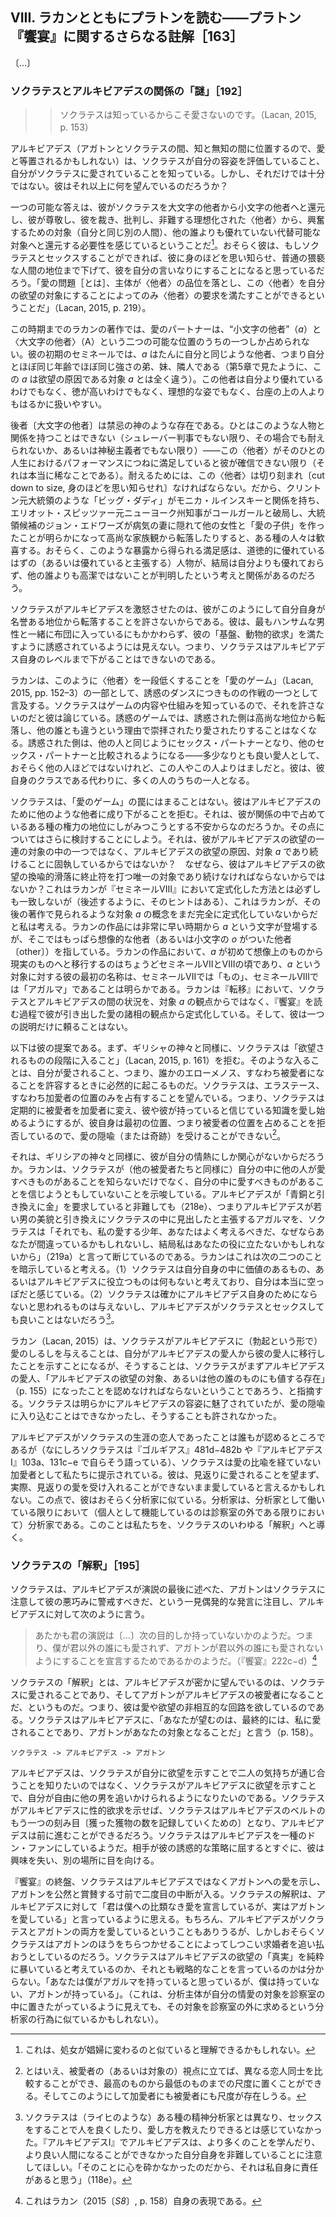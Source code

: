 ## VIII. ラカンとともにプラトンを読む——プラトン『饗宴』に関するさらなる註解［163］
<!-- VIII Reading Plato with Lacan Further Commentary on Plato's Symposium -->

〔…〕

### ソクラテスとアルキビアデスの関係の「謎」［192］
<!-- The “Mystery” of the Relationship between Socrates and Alcibiades  -->

<!-- It is because Socrates knows that he does not love. Lacan, 2015, p. 153 -->
>> ソクラテスは知っているからこそ愛さないのです。（Lacan, 2015, p. 153）

<!-- Alcibiades (who might be equated with love, being seated in between Agathon and Socrates, in between knowledge and ignorance) knows that Socrates appreciates his looks and knows he is loved by Socrates. But that is not enough for him. What more does he want? -->
アルキビアデス（アガトンとソクラテスの間、知と無知の間に位置するので、愛と等置されるかもしれない）は、ソクラテスが自分の容姿を評価していること、自分がソクラテスに愛されていることを知っている。しかし、それだけでは十分ではない。彼はそれ以上に何を望んでいるのだろうか？

<!-- One possible answer is that he feels a need to reduce Socrates from the Other with a capital O to the small other, from the ideal  ized Other whom he looks up to and who judges, criticizes, and upbraids him, to an object (another person like himself) to get off on, a substitutable object that is no better than any other.26 He perhaps believes that if he can get Socrates to have sex with him, he will cut him down to size, reduce him to the status of an ordinary lascivious mortal, and have him at his mercy. The “problem of love [is] that the subject can only satisfy the Other’s demand by demeaning the Other, turning this Other into the object of his desire” (Lacan, 2015, p. 219). -->
一つの可能な答えは、彼がソクラテスを大文字の他者から小文字の他者へと還元し、彼が尊敬し、彼を裁き、批判し、非難する理想化された〈他者〉から、興奮するための対象（自分と同じ別の人間）、他の誰よりも優れていない代替可能な対象へと還元する必要性を感じているということだ[^26]。おそらく彼は、もしソクラテスとセックスすることができれば、彼に身のほどを思い知らせ、普通の猥褻な人間の地位まで下げて、彼を自分の言いなりにすることになると思っているだろう。「愛の問題［とは］、主体が〈他者〉の品位を落とし、この〈他者〉を自分の欲望の対象にすることによってのみ〈他者〉の要求を満たすことができるということだ」（Lacan, 2015, p. 219）。

[^26]: これは、処女が娼婦に変わるのと似ていると理解できるかもしれない。
<!-- 26 This might be understood as akin to the turning of a virgin into a whore. -->

<!-- Up until this point in Lacan’s work, one’s partner in love can occupy but one of two possible positions: other (a) and Other (A). In his early seminars, a is simply the other like oneself - one’s sem  blable, the little brother, sister, or neighbor who is about the same age and about the same strength as one is oneself (as we saw in Chapter 5; this a is nothing like object a, the cause of desire). This other is no better than oneself, no more virtuous or ideal a figure, and is far easier to deal with than someone on a pedestal. -->
この時期までのラカンの著作では、愛のパートナーは、“小文字の他者”（*a*）と〈大文字の他者〉（A）という二つの可能な位置のうちの一つしか占められない。彼の初期のセミネールでは、*a* はたんに自分と同じような他者、つまり自分とほぼ同じ年齢でほぼ同じ強さの弟、妹、隣人である（第5章で見たように、この *a* は欲望の原因である対象 *a* とは全く違う）。この他者は自分より優れているわけでもなく、徳が高いわけでもなく、理想的な姿でもなく、台座の上の人よりもはるかに扱いやすい。

<!-- The latter is a forbidding godlike figure. One cannot have a relationship with such a person (unless one is Judge Schreber, and even then it is unbearable, or a mystic), unless one is convinced this Other is always satisfied with one’s performance in life, which is rare indeed. To be borne, this Other has to be cut down to size.  Hence the jubilation on the part of certain people when a “big daddy” like former President Clinton has an affair with Monica Lewinsky, when former New York State Governor Eliot Spitzer falls from grace with a call girl, or when presidential hopeful John Edwards falls from his lofty family values position because it turns out that, behind his ill wife’s back, he has fathered a “love child” with another woman. Presumably the satisfaction some obtain from such revelations is related to the idea that a figure who is supposed to be (or claims to be) morally superior turns out to be ultimately no better than they are, no more virtuous than anyone else. -->
後者〔大文字の他者〕は禁忌の神のような存在である。ひとはこのような人物と関係を持つことはできない（シュレーバー判事でもない限り、その場合でも耐えられないか、あるいは神秘主義者でもない限り）——この〈他者〉がそのひとの人生におけるパフォーマンスにつねに満足していると彼が確信できない限り（それは本当に稀なことである）。耐えるためには、この〈他者〉は切り刻まれ〔cut down to size, 身のほどを思い知らせれ〕なければならない。だから、クリントン元大統領のような「ビッグ・ダディ」がモニカ・ルインスキーと関係を持ち、エリオット・スピッツァー元ニューヨーク州知事がコールガールと破局し、大統領候補のジョン・エドワーズが病気の妻に隠れて他の女性と「愛の子供」を作ったことが明らかになって高尚な家族観から転落したりすると、ある種の人々は歓喜する。おそらく、このような暴露から得られる満足感は、道徳的に優れているはずの（あるいは優れていると主張する）人物が、結局は自分よりも優れておらず、他の誰よりも高潔ではないことが判明したという考えと関係があるのだろう。

<!-- Socrates infuriates Alcibiades because he does not allow himself to fall from grace in this manner. He does not seem to be tempted into satisfying his “base, animal needs” despite being under the covers with the handsomest of men. In a word, Socrates cannot be taken down to Alcibiades’ own level. -->
ソクラテスがアルキビアデスを激怒させたのは、彼がこのようにして自分自身が名誉ある地位から転落することを許さないからである。彼は、最もハンサムな男性と一緒に布団に入っているにもかかわらず、彼の「基盤、動物的欲求」を満たすように誘惑されているようには見えない。つまり、ソクラテスはアルキビアデス自身のレベルまで下がることはできないのである。

<!-- Lacan refers to this taking the Other down a notch as part of “the game of love” (Lacan, 2015, pp. 152-3), as one of the maneuvers endemic to the dance of seduction. He argues that since Socrates knows what the game is and how it works, he does not allow it to happen. In the game of seduction, the seduced party falls from a lofty position and is no longer worshipped or loved for being unlike all others. The seduced party becomes a sex partner like any other and can then be compared to other sex partners - as someone who is a more or less good lover, not as good as certain others perhaps, but better than this one or that. Instead of being in a class of his own, he becomes one of many. -->
ラカンは、このように〈他者〉を一段低くすることを「愛のゲーム」（Lacan, 2015, pp. 152–3）の一部として、誘惑のダンスにつきものの作戦の一つとして言及する。ソクラテスはゲームの内容や仕組みを知っているので、それを許さないのだと彼は論じている。誘惑のゲームでは、誘惑された側は高尚な地位から転落し、他の誰とも違うという理由で崇拝されたり愛されたりすることはなくなる。誘惑された側は、他の人と同じようにセックス・パートナーとなり、他のセックス・パートナーと比較されるようになる——多少なりとも良い愛人として、おそらく他の人ほどではないけれど、この人やこの人よりはましだと。彼は、彼自身のクラスである代わりに、多くの人のうちの一人となる。

<!-- Socrates does not fall into the trap of the “game of love.” He refuses to be reduced to an other like any other for Alcibiades. Is it because he is anxious to hold on to a certain position of power he occupies in the relationship? We will discuss that further on. Is it because he insists upon remaining the cause of Alcibiades’ desire, object a, rather than one in a series of objects of Alcibiades’ desire? Because he absolutely must be the singular object that will put an end to the metonymic slippage of Alcibiades’ desire? This is not exactly how Lacan formulates it in Seminar VIII (although there are, as we shall see, some hints of it), and this, I would suggest, is because he has not yet fully formulated the concept of object a as we see it in his subsequent work. Although the letter a is present in Lacan’s work from very early on, it refers there exclusively to the imaginary other (or other with a lowercase o). It is right around the time of Seminars VII and VIII that a first shifts from the imaginary to the real in Lacan’s work, his earliest names for object a arguably being “the Thing” in Seminar VII and cigalma in Seminar VIII. In Transference, Lacan formulates the situation between Socrates and Alcibiades not in terms of object a but in terms of aspects of love he brings out in the course of his reading of the Symposium. And he does not rely on one explanation alone. -->
ソクラテスは、「愛のゲーム」の罠にはまることはない。彼はアルキビアデスのために他のような他者に成り下がることを拒む。それは、彼が関係の中で占めているある種の権力の地位にしがみつこうとする不安からなのだろうか。その点についてはさらに検討することにしよう。それは、彼がアルキビアデスの欲望の一連の対象の中の一つではなく、アルキビアデスの欲望の原因、対象 *a* であり続けることに固執しているからではないか？　なぜなら、彼はアルキビアデスの欲望の換喩的滑落に終止符を打つ唯一の対象であり続けなければならないからではないか？これはラカンが『セミネールVIII』において定式化した方法とは必ずしも一致しないが（後述するように、そのヒントはある）、これはラカンが、その後の著作で見られるような対象 *a* の概念をまだ完全に定式化していないからだと私は考える。ラカンの作品には非常に早い時期から *a* という文字が登場するが、そこではもっぱら想像的な他者（あるいは小文字の *o* がついた他者〔other〕）を指している。ラカンの作品において、*a* が初めて想像上のものから現実のものへと移行するのはちょうどセミネールVIIとVIIIの頃であり、*a* という対象に対する彼の最初の名称は、セミネールVIIでは「もの」、セミネールVIIIでは「アガルマ」であることは明らかである。ラカンは『転移』において、ソクラテスとアルキビアデスの間の状況を、対象 *a* の観点からではなく、『饗宴』を読む過程で彼が引き出した愛の諸相の観点から定式化している。そして、彼は一つの説明だけに頼ることはない。

<!-- Here is what he proposes. First of all, like the Greek gods, Socrates refuses to “enter into the scale of the desirable” (Lacan, 2015, p. 161) and such entry necessarily occurs when one allows oneself to be loved - that is, to become someone else’s erômenos or beloved. Socrates is willing to occupy only one position: that of erastés, the lover. This means that although Socrates regularly turns his beloveds into lovers, into men who begin to love him and the knowledge they believe he has, he himself can never undergo the metaphor (or miracle) of love because he refuses to occupy the initial position: that of the beloved.27 -->
以下は彼の提案である。まず、ギリシャの神々と同様に、ソクラテスは「欲望されるものの段階に入ること」（Lacan, 2015, p. 161）を拒む。そのような入ることは、自分が愛されること、つまり、誰かのエローメノス、すなわち被愛者になることを許容するときに必然的に起こるものだ。ソクラテスは、エラステース、すなわち加愛者の位置のみを占有することを望んでいる。つまり、ソクラテスは定期的に被愛者を加愛者に変え、彼や彼が持っていると信じている知識を愛し始めるようにするが、彼自身は最初の位置、つまり被愛者の位置を占めることを拒否しているので、愛の隠喩（または奇跡）を受けることができない[^27]。

<!-- 27 We could imagine, nevertheless, that from the beloved’s (or object’s) vantage point, different lovers could be compared to each other and placed on a scale from best to worst, and thus that scales can exist for both lovers and beloveds. -->
[^27]: とはいえ、被愛者の（あるいは対象の）視点に立てば、異なる恋人同士を比較することができ、最高のものから最低のものまでの尺度に置くことができる。そしてこのようにして加愛者にも被愛者にも尺度が存在しうる。

<!-- Is this because, like the Greek gods, he is concerned only with his own passion? Lacan suggests that Socrates not only does not know (like all beloveds) what he has in him that another could possibly find lovable - he refuses to believe that there is anything lovable about him. Even though he accuses Alcibiades of asking him for “gold in exchange for bronze” (218e) - the agâlmata Alcibiades claims to see in Socrates in exchange for the younger man's good looks - Socrates goes on to disclaim, “Still, my dear boy, you should think twice, because you could be wrong, and I may be of no use to you” after all (219a). Lacan takes this to imply two things: (1) Socrates believes he contains nothing within himself that is of value or that can do Alcibiades any good; he feels he truly is empty; (2) Socrates certainly will not give Alcibiades anything that he does not feel would be for Alcibiades’ own good, and it would do Alcibiades no good to have sex with Socrates.28 -->
それは、ギリシアの神々と同様に、彼が自分の情熱にしか関心がないからだろうか。ラカンは、ソクラテスが（他の被愛者たちと同様に）自分の中に他の人が愛すべきものがあることを知らないだけでなく、自分の中に愛すべきものがあることを信じようともしていないことを示唆している。アルキビアデスが「青銅と引き換えに金」を要求していると非難しても（218e）、つまりアルキビアデスが若い男の美貌と引き換えにソクラテスの中に見出したと主張するアガルマを、ソクラテスは「それでも、私の愛する少年、あなたはよく考えるべきだ、なぜならあなたが間違っているかもしれないし、結局私はあなたの役に立たないかもしれないから」（219a）と言って断じているのである。ラカンはこれは次の二つのことを暗示していると考える。（1）ソクラテスは自分自身の中に価値のあるもの、あるいはアルキビアデスに役立つものは何もないと考えており、自分は本当に空っぽだと感じている。（2）ソクラテスは確かにアルキビアデス自身のためにならないと思われるものは与えないし、アルキビアデスがソクラテスとセックスしても良いことはないだろう[^28]。

<!-- Socrates, unlike certain psychoanalysts (such as Reich), did not feel that he could make people better or teach them how to love by having sex with them. Note that in the Alcibiades I. Alcibiades blames himself for not having learned more or become a better person: “I think that I am responsible myself because I did not put my mind to it” ( 118e). -->
[^28]: ソクラテスは（ライヒのような）ある種の精神分析家とは異なり、セックスをすることで人を良くしたり、愛し方を教えたりできるとは感じていなかった。『アルキビアデスⅠ』でアルキビアデスは、より多くのことを学んだり、より良い人間になることができなかった自分自身を非難していることに注意してほしい。「そのことに心を砕かなかったのだから、それは私自身に責任があると思う」（118e）。

<!-- Lacan (2015) suggests that for Socrates to give Alcibiades a sign of his love (in the form of an erection) would be to show that he has shifted from being Alcibiades’ beloved to his lover; but to do so would mean that Socrates would have to admit to having first been Alcibiades’ beloved, “an object worthy of Alcibiades’ desire, or of anyone else’s for that matter” (p. 155). Socrates was clearly enamo  red of Alcibiades’ looks but could not or would not allow himself to enter into the metaphor of love. -->
ラカン（Lacan, 2015）は、ソクラテスがアルキビアデスに（勃起という形で）愛のしるしを与えることは、自分がアルキビアデスの愛人から彼の愛人に移行したことを示すことになるが、そうすることは、ソクラテスがまずアルキビアデスの愛人、「アルキビアデスの欲望の対象、あるいは他の誰のものにも値する存在」（p. 155）になったことを認めなければならないということであろう、と指摘する。ソクラテスは明らかにアルキビアデスの容姿に魅了されていたが、愛の隠喩に入り込むことはできなかったし、そうすることも許されなかった。

<!-- Everyone seems to agree that Alcibiades was the love of Socrates’ life (after all, Socrates says so himself in the Gorgias, 481d-482b, and in the Alcibiades I, 103a and 13lc—e), but Socrates is presented to us as a lover who has never gone through the metaphor of love. We might say that he loves without wishing to be loved in return, indeed, without being able to accept love in return. He is perhaps like the analyst in this regard, the analyst insofar as he or she is working as an analyst (not insofar as he or she functions as an individual outside of the consulting room). This brings us to Socrates’ so-called interpretation. -->
アルキビアデスがソクラテスの生涯の恋人であったことは誰もが認めるところであるが（なにしろソクラテスは『ゴルギアス』481d−482b や『アルキビアデスⅠ』103a、131c−e で自らそう語っている）、ソクラテスは愛の比喩を経ていない加愛者として私たちに提示されている。彼は、見返りに愛されることを望まず、実際、見返りの愛を受け入れることができないまま愛していると言えるかもしれない。この点で、彼はおそらく分析家に似ている。分析家は、分析家として働いている限りにおいて（個人として機能しているのは診察室の外である限りにおいて）分析家である。このことは私たちを、ソクラテスのいわゆる「解釈」へと導く。

### ソクラテスの「解釈」［195］<!-- Socrates’ “Interpretation”  -->

<!-- Taking notice of the seemingly incidental remark Alcibiades makes at the end of his speech - to the effect that Agathon should beware Socrates and be wary of his devious ways - Socrates says to Alcibiades that it is  -->
ソクラテスは、アルキビアデスが演説の最後に述べた、アガトンはソクラテスに注意して彼の悪巧みに警戒すべきだ、という一見偶発的な発言に注目し、アルキビアデスに対して次のように言う。

<!-- As if your speech [. . .] had but the following goal: to enunciate that I should be in love with you and no one else, and that for his part, Agathon should let himself be loved by you and by no one else. (Symposium, 222c-d)29 -->
> あたかも君の演説は〔…〕次の目的しか持っていないかのようだ。つまり、僕が君以外の誰にも愛されず、アガトンが君以外の誰にも愛されないようにすることを宣言するためであるかのようだ。（『饗宴』222c−d）[^29]

<!-- 29 This is Lacan's (2015, p. 158) own rendering. -->
[^29]: これはラカン（2015〔*S8*〕, p. 158）自身の表現である。

<!-- Socrates’ “interpretation” is that what Alcibiades secretly wants is for Socrates to love him and for Agathon to be Alcibiades’ beloved. In other words, he wants a nonreciprocal circuit of love or desire. “Socrates says to Alcibiades, ‘What you want, in the final analysis, is to be loved by me and to have Agathon be your object'” (p. 158).  -->
ソクラテスの「解釈」とは、アルキビアデスが密かに望んでいるのは、ソクラテスに愛されることであり、そしてアガトンがアルキビアデスの被愛者になることだ、というものだ。つまり、彼は愛や欲望の非相互的な回路を欲しているのである。ソクラテスはアルキビアデスに、「あなたが望むのは、最終的には、私に愛されることであり、アガトンがあなたの対象となることだ」と言う（p. 158）。

<!-- Socrates -» Alcibiades -» Agathon  -->
	ソクラテス -> アルキビアデス -> アガトン

<!-- Alcibiades does not want to see Socrates manifest desire for him so that he will know their feelings are mutual; he wants to see Socrates manifest desire for Alcibiades so that he will then be free to pursue another man. If Socrates manifests sexual desire for Alcibiades, Socrates will have become just another notch in Alcibiades’ belt and Alcibiades will be able to move on. Socrates seems to make Alcibiades out to be a sort of Don Juan: as soon as the partner succumbs to his seductive ploys, he loses interest and looks elsewhere. -->
アルキビアデスは、ソクラテスが自分に欲望を示すことで二人の気持ちが通じ合うことを知りたいのではなく、ソクラテスがアルキビアデスに欲望を示すことで、自分が自由に他の男を追いかけられるようになりたいのである。ソクラテスがアルキビアデスに性的欲求を示せば、ソクラテスはアルキビアデスのベルトのもう一つの刻み目〔獲った獲物の数を記録していくための〕となり、アルキビアデスは前に進むことができるだろう。ソクラテスはアルキビアデスを一種のドン・ファンにしているようだ。相手が彼の誘惑的な策略に屈するとすぐに、彼は興味を失い、別の場所に目を向ける。

<!-- At the end of the Symposium, Socrates shows his love for Agathon, not Alcibiades, and is on the verge of praising Agathon publicly when the second interruption occurs. Socrates" interpretation seems to say to Alcibiades, “Although you have been proclaiming unpar  alleled love for me, you actually love Agathon.” It could, of course, be the case that Alcibiades loves both Socrates and Agathon, but Socrates is perhaps hoping to rid himself of an importunate suitor by fobbing him off on Agathon. We do not know whether Socrates believes he is genuinely exposing the “truth” of Alcibiades’ desire or whether he is saying something strategic when he declares: “You think I have âgalma, but I do not, Agathon does.” (Might this be akin to what the analyst does - seeking the object of the analysand’s affections outside of the consulting room even when the analysand seems to want to locate the object of his or her affections inside the consulting room?) -->
『饗宴』の終盤、ソクラテスはアルキビアデスではなくアガトンへの愛を示し、アガトンを公然と賞賛する寸前で二度目の中断が入る。ソクラテスの解釈は、アルキビアデスに対して「君は僕への比類なき愛を宣言しているが、実はアガトンを愛している」と言っているように思える。もちろん、アルキビアデスがソクラテスとアガトンの両方を愛しているということもありうるが、しかしおそらくソクラテスはアガトンのほうをちらつかせることによってしつこい求婚者を追い払おうとしているのだろう。ソクラテスはアルキビアデスの欲望の「真実」を純粋に暴いていると考えているのか、それとも戦略的なことを言っているのかは分からない。「あなたは僕がアガルマを持っていると思っているが、僕は持っていない、アガトンが持っている」。（これは、分析主体が自分の情愛の対象を診察室の中に置きたがっているように見えても、その対象を診察室の外に求めるという分析家の行為に似ているかもしれない）。
